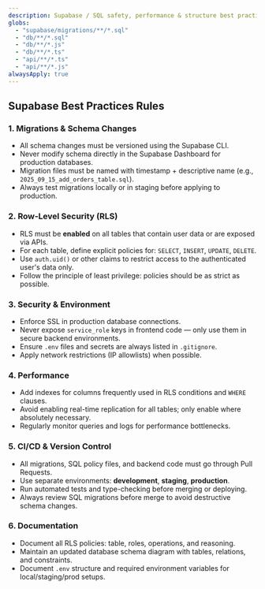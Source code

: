 ```yaml
---
description: Supabase / SQL safety, performance & structure best practices
globs:
  - "supabase/migrations/**/*.sql"
  - "db/**/*.sql"
  - "db/**/*.js"
  - "db/**/*.ts"
  - "api/**/*.ts"
  - "api/**/*.js"
alwaysApply: true
---
```


## Supabase Best Practices Rules

### 1. Migrations & Schema Changes
- All schema changes must be versioned using the Supabase CLI.  
- Never modify schema directly in the Supabase Dashboard for production databases.  
- Migration files must be named with timestamp + descriptive name (e.g., `2025_09_15_add_orders_table.sql`).  
- Always test migrations locally or in staging before applying to production.  

### 2. Row-Level Security (RLS)
- RLS must be **enabled** on all tables that contain user data or are exposed via APIs.  
- For each table, define explicit policies for: `SELECT`, `INSERT`, `UPDATE`, `DELETE`.  
- Use `auth.uid()` or other claims to restrict access to the authenticated user's data only.  
- Follow the principle of least privilege: policies should be as strict as possible.  

### 3. Security & Environment
- Enforce SSL in production database connections.  
- Never expose `service_role` keys in frontend code — only use them in secure backend environments.  
- Ensure `.env` files and secrets are always listed in `.gitignore`.  
- Apply network restrictions (IP allowlists) when possible.  

### 4. Performance
- Add indexes for columns frequently used in RLS conditions and `WHERE` clauses.  
- Avoid enabling real-time replication for all tables; only enable where absolutely necessary.  
- Regularly monitor queries and logs for performance bottlenecks.  

### 5. CI/CD & Version Control
- All migrations, SQL policy files, and backend code must go through Pull Requests.  
- Use separate environments: **development**, **staging**, **production**.  
- Run automated tests and type-checking before merging or deploying.  
- Always review SQL migrations before merge to avoid destructive schema changes.  

### 6. Documentation
- Document all RLS policies: table, roles, operations, and reasoning.  
- Maintain an updated database schema diagram with tables, relations, and constraints.  
- Document `.env` structure and required environment variables for local/staging/prod setups.  
